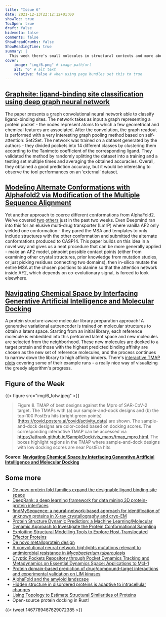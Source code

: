 ```yaml
---
title: "Issue 6"
date: 2021-12-13T22:12:12+01:00
showToc: true
TocOpen: true
draft: false
hidemeta: false
comments: false
ShowBreadCrumbs: false
ShowReadingTime: true
summary: |
  This week there's small molecules in structural contexts and more about AlphaFold2 protein conformations. 
cover:
    image: "img/6.png" # image path/url
    alt: "6" # alt text
    relative: false # when using page bundles set this to true
---
```


## [Graphsite: ligand-binding site classification using deep graph neural network](https://doi.org/10.1101/2021.12.06.471420)

The paper presents a graph convolutional neural network able to classify ligand-binding sites. The network takes as input a graph representing a protein pocket - the nodes represent atoms to which a few geometrical and chemical features are associated. After the convolution, the graph readout is performed with a very interesting graph pooling method based on self-attention: Set2Set. The network was trained on a dataset generated by the authors - they divided pockets into 14 different classes by clustering them according to the Tanimoto coefficient of the corresponding ligand. They validated the method by randomly splitting the dataset into a training and a testing set multiple times and averaging the obtained accuracies. Overall, they obtained a good prediction accuracy, but it would be interesting to observe the tool performances on an ‘external’ dataset.

## [Modeling Alternate Conformations with Alphafold2 via Modification of the Multiple Sequence Alignment](https://doi.org/10.1101/2021.11.29.470469)

Yet another approach to coerce different conformations from AlphaFold2. We've covered [two](https://folded-weekly.netlify.app/posts/5/#multi-state-modeling-of-g-protein-coupled-receptors-at-experimental-accuracyhttpsdoiorg10110120211126470086) [others](https://doi.org/10.1101/2021.11.22.469536) just in the past two weeks. Even Deepmind ran into this for an elusive multi-drug transporter (LmrP) where vanilla AF2 only yielded one conformation - they pared the MSA and templates to only include structures with the other conformation and submitted the alternate conformations produced to CASP14. This paper builds on this idea in a novel way and gives us a neat procedure that can be more generally applied - make an AF2 model, pinpoint possible contact points (either from examining other crystal structures, prior knowledge from mutation studies, or just picking residues connecting two domains), then in-silico mutate the entire MSA at the chosen positions to alanine so that the attention network inside AF2, which depends on co-evolutionary signal, is forced to look elsewhere. 

## [Navigating Chemical Space by Interfacing Generative Artificial Intelligence and Molecular Docking](https://doi.org/10.1021/acs.jcim.1c00746)

A protein structure-aware molecular library preparation approach! A generative variational autoencoder is trained on molecular structures to obtain a latent space. Starting from an initial library, each reference molecule is embedded into this pretrained latent space and new molecules are selected from the neighborhood. These new molecules are docked to a target protein and those with the highest predicted binding affinity are chosen as the new set of reference molecules, and the process continues to narrow down the library to high affinity binders. There's [interactive TMAP plots](https://atfrank.github.io/SampleDock/) covering some of their example runs - a really nice way of visualizing the greedy algorithm's progress.

## Figure of the Week
{{< figure src="img/6_fotw.jpeg" >}}

> Figure 8. TMAP of best designs against the Mpro of SAR-CoV-2 target. The TMAPs with (a) our sample-and-dock designs and (b) the top-100 PostEra hits (bright green points) (https://covid.postera.ai/covid/activity_data) are shown. The sample-and-dock designs are color-coded based on docking scores. The corresponding interactive TMAP can be accessed via https://atfrank.github.io/SampleDock/vis_maps/tmap_mpro.html. The boxes highlight regions in the TMAP where sample-and-dock designs with low docking scores are near PostEra hits.

**Source: [Navigating Chemical Space by Interfacing Generative Artificial Intelligence and Molecular Docking](https://doi.org/10.1021/acs.jcim.1c00746)**

## Some more
- [_De novo_ protein fold families expand the designable ligand binding site space](https://doi.org/10.1371/journal.pcbi.1009620)
- [DeepRank: a deep learning framework for data mining 3D protein-protein interfaces](https://www.nature.com/articles/s41467-021-27396-0)
- [findMySequence: a neural-network-based approach for identification of unknown proteins in X-ray crystallography and cryo-EM](https://doi.org/10.1107/S2052252521011088)
- [Protein Structure Dynamic Prediction: a Machine Learning/Molecular Dynamic Approach to Investigate the Protein Conformational Sampling](https://doi.org/10.21203/rs.3.rs-1073712/v1)
- [Exploiting Structural Modelling Tools to Explore Host-Translocated Effector Proteins](https://doi.org/10.3390/ijms222312962)
- [De novo metalloprotein design](https://doi.org/10.1038/s41570-021-00339-5)
- [A convolutional neural network highlights mutations relevant to antimicrobial resistance in _Mycobacterium tuberculosis_](https://doi.org/10.1101/2021.12.06.471431)
- [Cryptic Pockets Repository through Pocket Dynamics Tracking and Metadynamics on Essential Dynamics Space: Applications to Mcl-1](https://doi.org/10.1021/acs.jcim.1c00660)
- [Protein domain-based prediction of drug/compound–target interactions and experimental validation on LIM kinases](https://doi.org/10.1371/journal.pcbi.1009171)
- [AlphaFold and the amyloid landscape](https://doi.org/10.1016/j.jmb.2021.167059)
- [Hidden structure in disordered proteins is adaptive to intracellular changes](https://doi.org/10.1101/2021.11.24.469609)
- [Using Topology to Estimate Structural Similarities of Proteins](https://arxiv.org/pdf/2111.14489.pdf)
- Open-source protein docking in Rust!

{{< tweet 1467789467629072385 >}}